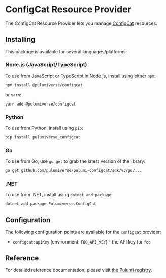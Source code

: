# ConfigCat Resource Provider

The ConfigCat Resource Provider lets you manage [ConfigCat](https://configcat.com) resources.

## Installing

This package is available for several languages/platforms:

### Node.js (JavaScript/TypeScript)

To use from JavaScript or TypeScript in Node.js, install using either `npm`:

```bash
npm install @pulumiverse/configcat
```

or `yarn`:

```bash
yarn add @pulumiverse/configcat
```

### Python

To use from Python, install using `pip`:

```bash
pip install pulumiverse_configcat
```

### Go

To use from Go, use `go get` to grab the latest version of the library:

```bash
go get github.com/pulumiverse/pulumi-configcat/sdk/v3/go/...
```

### .NET

To use from .NET, install using `dotnet add package`:

```bash
dotnet add package Pulumiverse.ConfigCat
```

## Configuration

The following configuration points are available for the `configcat` provider:

- `configcat:apiKey` (environment: `FOO_API_KEY`) - the API key for `foo`

## Reference

For detailed reference documentation, please visit [the Pulumi registry](https://www.pulumi.com/registry/packages/configcat/api-docs/).
